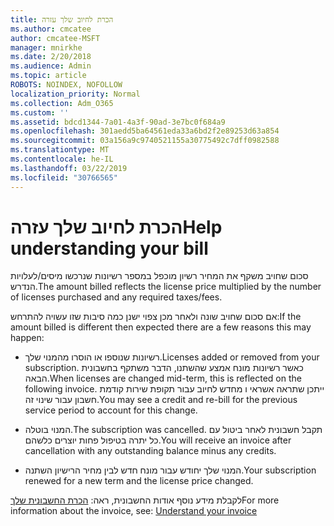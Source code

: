 ```yaml
---
title: הכרת לחיוב שלך עזרה
ms.author: cmcatee
author: cmcatee-MSFT
manager: mnirkhe
ms.date: 2/20/2018
ms.audience: Admin
ms.topic: article
ROBOTS: NOINDEX, NOFOLLOW
localization_priority: Normal
ms.collection: Adm_O365
ms.custom: ''
ms.assetid: bdcd1344-7a01-4a3f-90ad-3e7bc0f684a9
ms.openlocfilehash: 301aedd5ba64561eda33a6bd2f2e89253d63a854
ms.sourcegitcommit: 03a156a9c9740521155a30775492c7dff0982588
ms.translationtype: MT
ms.contentlocale: he-IL
ms.lasthandoff: 03/22/2019
ms.locfileid: "30766565"
---
```

# <a name="help-understanding-your-bill"></a><span data-ttu-id="b0c6d-102">הכרת לחיוב שלך עזרה</span><span class="sxs-lookup"><span data-stu-id="b0c6d-102">Help understanding your bill</span></span>

<span data-ttu-id="b0c6d-103">סכום שחויב משקף את המחיר רשיון מוכפל במספר רשיונות שנרכשו מיסים/לעלויות הנדרש.</span><span class="sxs-lookup"><span data-stu-id="b0c6d-103">The amount billed reflects the license price multiplied by the number of licenses purchased and any required taxes/fees.</span></span>
  
<span data-ttu-id="b0c6d-104">אם סכום שחויב שונה ולאחר מכן צפוי ישנן כמה סיבות שזו עשויה להתרחש:</span><span class="sxs-lookup"><span data-stu-id="b0c6d-104">If the amount billed is different then expected there are a few reasons this may happen:</span></span>
  
- <span data-ttu-id="b0c6d-105">רשיונות שנוספו או הוסרו מהמנוי שלך.</span><span class="sxs-lookup"><span data-stu-id="b0c6d-105">Licenses added or removed from your subscription.</span></span> <span data-ttu-id="b0c6d-106">כאשר רשיונות מונח אמצע שהשתנו, הדבר משתקף בחשבונית הבאה.</span><span class="sxs-lookup"><span data-stu-id="b0c6d-106">When licenses are changed mid-term, this is reflected on the following invoice.</span></span> <span data-ttu-id="b0c6d-107">ייתכן שתראה אשראי ו מחדש לחיוב עבור תקופת שירות קודמת חשבון עבור שינוי זה.</span><span class="sxs-lookup"><span data-stu-id="b0c6d-107">You may see a credit and re-bill for the previous service period to account for this change.</span></span>
    
- <span data-ttu-id="b0c6d-108">המנוי בוטלה.</span><span class="sxs-lookup"><span data-stu-id="b0c6d-108">The subscription was cancelled.</span></span> <span data-ttu-id="b0c6d-109">תקבל חשבונית לאחר ביטול עם כל יתרה בטיפול פחות יוצרים כלשהם.</span><span class="sxs-lookup"><span data-stu-id="b0c6d-109">You will receive an invoice after cancellation with any outstanding balance minus any credits.</span></span>
    
- <span data-ttu-id="b0c6d-110">המנוי שלך יחודש עבור מונח חדש לבין מחיר הרישיון השתנה.</span><span class="sxs-lookup"><span data-stu-id="b0c6d-110">Your subscription renewed for a new term and the license price changed.</span></span>
    
<span data-ttu-id="b0c6d-111">לקבלת מידע נוסף אודות החשבונית, ראה: [הכרת החשבונית שלך](https://support.office.com/article/0724b428-fb59-4962-8c37-6674166d7507)</span><span class="sxs-lookup"><span data-stu-id="b0c6d-111">For more information about the invoice, see: [Understand your invoice](https://support.office.com/article/0724b428-fb59-4962-8c37-6674166d7507)</span></span>
  

